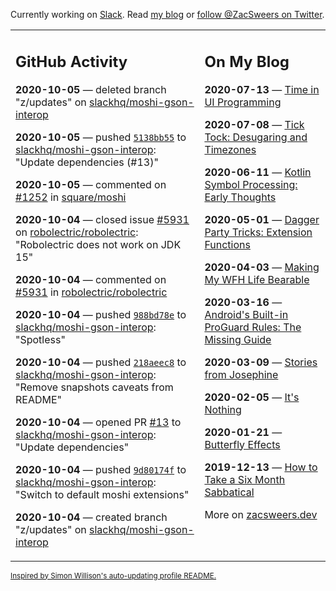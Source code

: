 Currently working on [Slack](https://slack.com/). Read [my blog](https://zacsweers.dev/) or [follow @ZacSweers on Twitter](https://twitter.com/ZacSweers).

<table><tr><td valign="top" width="60%">

## GitHub Activity
<!-- githubActivity starts -->
**2020-10-05** — deleted branch "z/updates" on [slackhq/moshi-gson-interop](https://api.github.com/repos/slackhq/moshi-gson-interop)

**2020-10-05** — pushed [`5138bb55`](https://github.com/slackhq/moshi-gson-interop/commit/5138bb55bbc8853711d3f7f1abf8e3e2fca7301a) to [slackhq/moshi-gson-interop](https://api.github.com/repos/slackhq/moshi-gson-interop): "Update dependencies (#13)"

**2020-10-05** — commented on [#1252](https://github.com/square/moshi/issues/1252#issuecomment-703387528) in [square/moshi](https://api.github.com/repos/square/moshi)

**2020-10-04** — closed issue [#5931](https://api.github.com/repos/robolectric/robolectric/issues/5931) on [robolectric/robolectric](https://api.github.com/repos/robolectric/robolectric): "Robolectric does not work on JDK 15"

**2020-10-04** — commented on [#5931](https://github.com/robolectric/robolectric/issues/5931#issuecomment-703357686) in [robolectric/robolectric](https://api.github.com/repos/robolectric/robolectric)

**2020-10-04** — pushed [`988bd78e`](https://github.com/slackhq/moshi-gson-interop/commit/988bd78e41cc385e73a1d5f89ecbe1be85e656af) to [slackhq/moshi-gson-interop](https://api.github.com/repos/slackhq/moshi-gson-interop): "Spotless"

**2020-10-04** — pushed [`218aeec8`](https://github.com/slackhq/moshi-gson-interop/commit/218aeec88fdbbc28706941f91a69c3ed8d7e1ed4) to [slackhq/moshi-gson-interop](https://api.github.com/repos/slackhq/moshi-gson-interop): "Remove snapshots caveats from README"

**2020-10-04** — opened PR [#13](https://api.github.com/repos/slackhq/moshi-gson-interop/pulls/13) to [slackhq/moshi-gson-interop](https://api.github.com/repos/slackhq/moshi-gson-interop): "Update dependencies"

**2020-10-04** — pushed [`9d80174f`](https://github.com/slackhq/moshi-gson-interop/commit/9d80174fb017b5e34c5e9723f7d1dd1330c63a08) to [slackhq/moshi-gson-interop](https://api.github.com/repos/slackhq/moshi-gson-interop): "Switch to default moshi extensions"

**2020-10-04** — created branch "z/updates" on [slackhq/moshi-gson-interop](https://api.github.com/repos/slackhq/moshi-gson-interop)
<!-- githubActivity ends -->
</td><td valign="top" width="40%">

## On My Blog
<!-- blog starts -->
**2020-07-13** — [Time in UI Programming](https://www.zacsweers.dev/time-in-ui/)

**2020-07-08** — [Tick Tock: Desugaring and Timezones](https://www.zacsweers.dev/ticktock-desugaring-timezones/)

**2020-06-11** — [Kotlin Symbol Processing: Early Thoughts](https://www.zacsweers.dev/kotlin-symbol-processor-early-thoughts/)

**2020-05-01** — [Dagger Party Tricks: Extension Functions](https://www.zacsweers.dev/dagger-party-tricks-extension-functions/)

**2020-04-03** — [Making My WFH Life Bearable](https://www.zacsweers.dev/making-wfh-life-bearable/)

**2020-03-16** — [Android's Built-in ProGuard Rules: The Missing Guide](https://www.zacsweers.dev/android-proguard-rules/)

**2020-03-09** — [Stories from Josephine](https://www.zacsweers.dev/stories-from-josephine/)

**2020-02-05** — [It's Nothing](https://www.zacsweers.dev/its-nothing/)

**2020-01-21** — [Butterfly Effects](https://www.zacsweers.dev/butterfly-effects/)

**2019-12-13** — [How to Take a Six Month Sabbatical](https://www.zacsweers.dev/how-to-take-a-six-month-sabbatical/)
<!-- blog ends -->
More on [zacsweers.dev](https://zacsweers.dev/)
</td></tr></table>

<sub><a href="https://simonwillison.net/2020/Jul/10/self-updating-profile-readme/">Inspired by Simon Willison's auto-updating profile README.</a></sub>